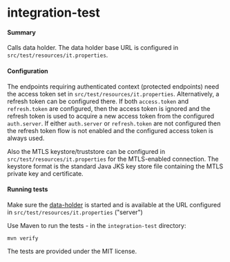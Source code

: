 # integration-test
 
#### Summary

Calls data holder. The data holder base URL is configured in `src/test/resources/it.properties`.

#### Configuration

The endpoints requiring authenticated context (protected endpoints) need the access token
set in `src/test/resources/it.properties`. Alternatively, a refresh token can be configured there. If both
`access.token` and `refresh.token` are configured, then the access token is ignored and the refresh token is used to
acquire a new access token from the configured `auth.server`. If either `auth.server` or `refresh.token` are not
configured then the refresh token flow is not enabled and the configured access token is always used.

Also the MTLS keystore/truststore can be configured in `src/test/resources/it.properties` for the MTLS-enabled connection.
The keystore format is the standard Java JKS key store file containing the MTLS private key and certificate.

#### Running tests

Make sure the [data-holder](data-holder/README.md) is started and is available at the URL configured in `src/test/resources/it.properties` ("server")

Use Maven to run the tests - in the `integration-test` directory:

    mvn verify

The tests are provided under the MIT license.